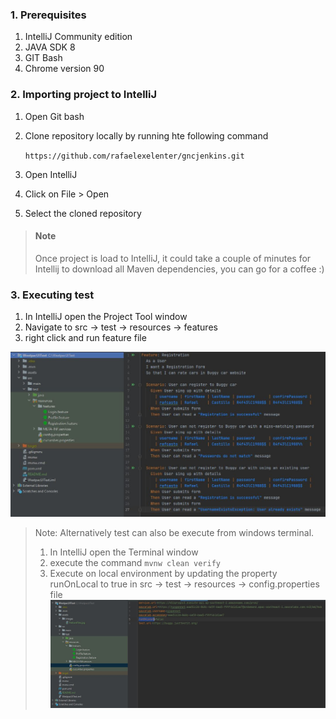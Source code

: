 ### 1. Prerequisites 
1. IntelliJ Community edition
2. JAVA SDK 8
3. GIT Bash
4. Chrome version 90
### 2. Importing project to IntelliJ
 1. Open Git bash 
 2. Clone repository locally by running hte following command
      
      `` https://github.com/rafaelexelenter/gncjenkins.git `` 
 
 3. Open IntelliJ 
 4. Click on File > Open 
 5. Select the cloned repository 
 
> #### Note
> Once project is load to IntelliJ, it could take a couple of minutes for Intellij to download all Maven dependencies, you can go for a coffee :) 

### 3. Executing test 

1. In IntelliJ open the Project Tool window
2. Navigate to src -> test -> resources -> features 
3. right click and run feature file

![src -> test -> resources -> features!](assets/images/FeatureFiles.jpg "image")

> Note: Alternatively test can also be execute from windows terminal. 
> 1. In IntelliJ open the Terminal window 
> 2. execute the command ``mvnw clean verify``  
> 3. Execute on local environment by updating the property runOnLocal to true in src -> test -> resources -> config.properties file 
> ![src -> test -> resources -> features!](assets/images/runLocal.JPG "image")






                                                                     
